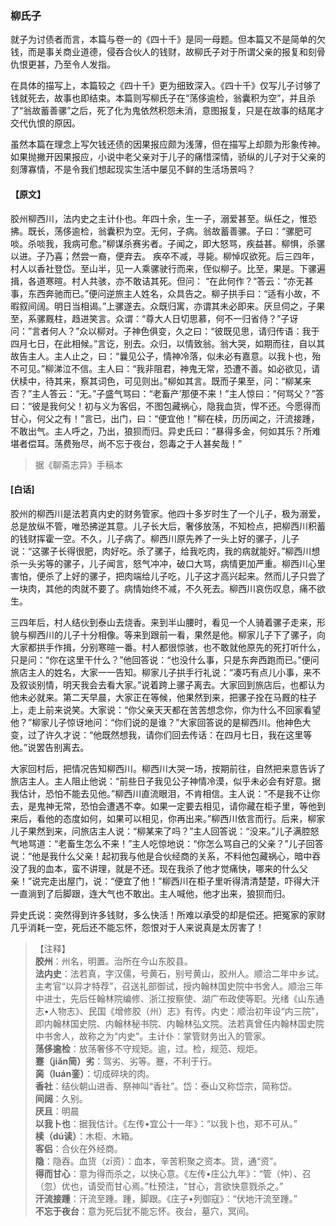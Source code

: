 <script type="text/javascript">
    var head = document.getElementsByTagName('head')[0];
    cssURL = '/public/liao.css';
    linkTag = document.createElement('link');
    linkTag.href = cssURL;
    linkTag.setAttribute('type','text/css');
    linkTag.setAttribute('rel','stylesheet');
    head.appendChild(linkTag);
</script>
### 柳氏子

就子为讨债者而言，本篇与卷一的《四十千》是同一母题。但本篇又不是简单的欠钱，而是事关商业道德，侵吞合伙人的钱财，故柳氏子对于所谓父亲的报复和刻骨仇恨更甚，乃至令人发指。

在具体的描写上，本篇较之《四十千》更为细致深入。《四十千》仅写儿子讨够了钱就死去，故事也即结束。本篇则写柳氏子在“荡侈逾检，翁囊积为空”，并且杀了“翁故蓄善骡”之后，死了化为鬼依然积怨未消，意图报复，只是在故事的结尾才交代仇恨的原因。

虽然本篇在理念上写欠钱还债的因果报应颇为浅薄，但在描写上却颇为形象传神。如果抛撇开因果报应，小说中老父亲对于儿子的痛惜深情，骄纵的儿子对于父亲的刻薄寡情，不是令我们想起现实生活中屡见不鲜的生活场景吗？

#### 【原文】
<section>
胶州柳西川，法内史之主计仆也。年四十余，生一子，溺爱甚至。纵任之，惟恐拂。既长，荡侈逾检，翁囊积为空。无何，子病。翁故蓄善骡。子曰：“骡肥可啖。杀啖我，我病可愈。”柳谋杀赛劣者。子闻之，即大怒骂，疾益甚。柳惧，杀骡以进。子乃喜；然尝一裔，便弃去。
疾卒不减，寻毙。柳悼叹欲死。后三四年，村人以香社登岱。至山半，见一人乘骡驶行而来，侄似柳子。比至，果是。下骡遍揖，各道寒暄。村人共骇，亦不敢诘其死。但问：
“在此何作？”答云：“亦无甚事，东西奔驰而已。”便问逆旅主人姓名，众具告之。柳子拱手曰：“适有小故，不暇叙间阔。明日当相谒。”上骡遂去。众既归寓，亦谓其未必即来。厌旦伺之，子果至，系骡厩柱，趋进笑言。众谓：“尊大人日切思慕，何不一归省侍？”子讶问：”言者何人？”众以柳对。子神色俱变，久之曰：“彼既见思，请归传语：我于四月七日，在此相候。”言讫，别去。众归，以情致翁。翁大哭，如期而往，自以其故告主人。主人止之，曰：“曩见公子，情神冷落，似未必有嘉意。以我卜也，殆不可见。”柳涕泣不信。主人曰：“我非阻君，神鬼无常，恐遭不善。如必欲见，请伏椟中，待其来，察其词色，可见则出。”柳如其言。既而子果至，问：“柳某来否？”主人答云：“无。”子盛气骂曰：“老畜产’那便不来！”主人惊曰：“何骂父？”答曰：“彼是我何父！初与义为客侣，不图包藏祸心，隐我血货，悍不还。今愿得而甘心，何父之有！”言已，出门，曰：“便宜他！”柳在椟，历历闻之，汗流接踵，不敢出气。主人呼之，乃出，狼狈而归。异史氏曰：“暴得多金，何如其乐？所难堪者偿耳。荡费殆尽，尚不忘于夜台，怨毒之于人甚矣哉！”

</section>

> 据《聊斋志异》手稿本

#### [白话]
<aside>

胶州的柳西川是法若真内史的财务管家。他四十多岁时生了一个儿子，极为溺爱，总是放纵不管，唯恐拂逆其意。儿子长大后，奢侈放荡，不知检点，把柳西川积蓄的钱财挥霍一空。不久，儿子病了。柳西川原先养了一头上好的骡子，儿子说：“这骡子长得很肥，肉好吃。杀了骡子，给我吃肉，我的病就能好。”柳西川想杀一头劣等的骡子，儿子闻言，怒气冲冲，破口大骂，病情更加严重。柳西川心里害怕，便杀了上好的骡子，把肉端给儿子吃，儿子这才高兴起来。然而儿子只尝了一块肉，其他的肉就不要了。病情始终不减，不久死去。柳西川哀伤叹息，痛不欲生。

三四年后，村人结伙到泰山去烧香。来到半山腰时，看见一个人骑着骡子走来，形貌与柳西川的儿子十分相像。等来到跟前一看，果然是他。柳家儿子下了骡子，向大家都拱手作揖，分别寒暄一番。村人都很惊骇，也不敢就他原先的死打听什么，只是问：“你在这里干什么？”他回答说：“也没什么事，只是东奔西跑而已。”便问旅店主人的姓名，大家一一告知。柳家儿子拱手行礼说：“凑巧有点儿小事，来不及叙谈别情，明天我会去看大家。”说着跨上骡子离去。大家回到旅店后，也都认为他未必就来。第二天早晨，大家正在等候，他果然到来，把骡子拴在马厩的柱子上，走上前来说笑。大家说：“你父亲天天都在苦苦想念你，你为什么不回家看望他？”柳家儿子惊讶地问：“你们说的是谁？”大家回答说的是柳西川。他神色大变，过了许久才说：“他既然想我，请你们回去传话：在四月七日，我在这里等他。”说罢告别离去。

大家回村后，把情况告知柳西川。柳西川大哭一场，按期前往，自然把来意告诉了旅店主人。主人阻止他说：“前些日子我见公子神情冷漠，似乎未必会有好意。据我估计，恐怕不能去见他。”柳西川直流眼泪，不肯相信。主人说：“不是我不让你去，是鬼神无常，恐怕会遭遇不幸。如果一定要去相见，请你藏在柜子里，等他到来后，看他的态度如何，如果可以相见，你再出来。”柳西川依言而行。后来，柳家儿子果然到来，问旅店主人说：“柳某来了吗？”主人回答说：“没来。”儿子满腔怒气地骂道：“老畜生怎么不来！”主人吃惊地说：“你怎么骂自己的父亲？”儿子回答说：“他是我什么父亲！起初我与他是合伙经商的关系，不料他包藏祸心，暗中吞没了我的血本，蛮不讲理，就是不还。现在我杀了他才觉痛快，哪来的什么父亲！”说完走出屋门，说：“便宜了他！”柳西川在柜子里听得清清楚楚，吓得大汗一直淌到了后脚跟，连大气也不敢出。主人喊他，他才出来，狼狈而归。

异史氏说：突然得到许多钱财，多么快活！所难以承受的却是偿还。把冤家的家财几乎消耗一空，死后还不能忘怀，怨恨对于人来说真是太厉害了！

</aside>

> 【注释】  
<b>胶州</b>：州名，明置。治所在今山东胶县。  
<b>法内史</b>：法若真，字汉儒，号黄石，别号黄山，胶州人。顺洽二年中乡试。主考官“以异才特荐”，召送礼部御试，授内翰林国史院中书舍人。顺治三年中进士，先后任翰林院编修、浙江按察使、湖广布政使等职。光绪《山东通志•人物志》、民国《增修胶（州）志》有传。内史：顺治初年设“内三院”，即内翰林国史院、内翰林秘书院、内翰林弘文院。法若真曾任内翰林国史院中书舍人，故称之为“内史”。主计仆：掌管财务出入的管家。  
<b>荡侈逾检</b>：放荡奢侈不守规矩。逾，过。检，规范、规炬。  
<b>蹇（jiǎn简）劣</b>：驾劣、劣等。蹇，不利于行。  
<b>脔（luán銮）</b>：切成碎块的肉。  
<b>香社</b>：结伙朝山进香、祭神叫“香社”。岱：泰山又称岱宗，简称岱。  
<b>间阔</b>：久别。  
<b>厌且</b>：明晨  
<b>以我卜也</b>：据我估计。《左传•宜公十一年》：“以我卜也，郑不可从。”  
<b>椟（dú读）</b>：木柜、木箱。  
<b>客侣</b>：合伙在外经商。  
<b>隐</b>：隐吞。血货（zī资）：血本，辛苦积聚之资本。货，通“资”。  
<b>得而甘心</b>：意为得而杀之，以快心意。《左传•庄公九年》：“管（仲）、召（忽）优也，请受而甘心焉。”杜预注，“甘心，言欲快意戮杀之。”  
<b>汗流接踵</b>：汗流至踵。踵，脚跟。《庄子•列御寇》：“伏地汗流至踵。”  
<b>不忘于夜台</b>：意为死后犹不能忘怀。夜台，墓穴，冥间。  
